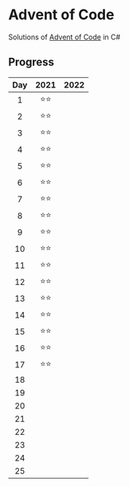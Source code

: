 # Advent of Code
Solutions of [Advent of Code](https://adventofcode.com/) in C#

## Progress
| Day | 2021 | 2022 |
|:---:|:----:|:----:|
|  1  |  ⭐⭐  |      |
|  2  |  ⭐⭐  |      |
|  3  |  ⭐⭐  |      |
|  4  |  ⭐⭐  |      |
|  5  |  ⭐⭐  |      |
|  6  |  ⭐⭐  |      |
|  7  |  ⭐⭐  |      |
|  8  |  ⭐⭐  |      |
|  9  |  ⭐⭐  |      |
|  10 |  ⭐⭐  |      |
|  11 |  ⭐⭐  |      |
|  12 |  ⭐⭐  |      |
|  13 |  ⭐⭐  |      |
|  14 |  ⭐⭐  |      |
|  15 |  ⭐⭐  |      |
|  16 |  ⭐⭐  |      |
|  17 |  ⭐⭐  |      |
|  18 |      |      |
|  19 |      |      |
|  20 |      |      |
|  21 |      |      |
|  22 |      |      |
|  23 |      |      |
|  24 |      |      |
|  25 |      |      |
